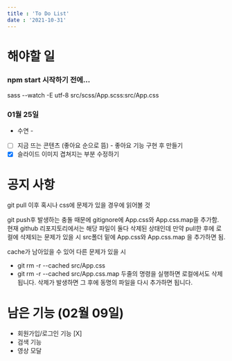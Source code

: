 ```yaml
---
title : 'To Do List'
date : '2021-10-31'
---
```

# 해야할 일

### npm start 시작하기 전에...
sass --watch -E utf-8 src/scss/App.scss:src/App.css

### 01월 25일
   - 수연 -
+ [ ] 지금 뜨는 콘텐츠 (좋아요 순으로 뜸) - 좋아요 기능 구현 후 만들기
+ [X] 슬라이드 이미지 겹쳐지는 부분 수정하기

# 공지 사항

git pull 이후 혹시나 css에 문제가 있을 경우에 읽어볼 것

git push후 발생하는 충돌 때문에 gitignore에 App.css와 App.css.map을 추가함.
현재 github 리포지토리에서는 해당 파일이 둘다 삭제된 상태인데 만약 pull한 후에 로컬에 삭제되는 문제가 있을 시
src폴더 밑에 App.css와 App.css.map 을 추가하면 됨.

cache가 남아있을 수 있어 다른 문제가 있을 시
- git rm -r --cached src/App.css
- git rm -r --cached src/App.css.map
두줄의 명령을 실행하면 로컬에서도 삭제됩니다. 
삭제가 발생하면 그 후에 동명의 파일을 다시 추가하면 됩니다. 

# 남은 기능 (02월 09일)
+ 회원가입/로그인 기능 [X]
+ 검색 기능
+ 영상 모달 